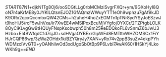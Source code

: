 $START$87N1+djkN1Tg8Oj6/ooSDGtLLg0rbMCMziSvgrFXQr+ym/9GXoHyI8QoN7r4aKrME8y0JYKlLQtsnEJOZ1GfAQmzWWuyYTT1eOh9wphzu7gAf9kJDK9ORx2qcxQccmbxQW42CMs+h2uheH4hoZxEGMTn1pTNr8ydYSyJoESzwJt9hoHiJ5/rcF5wJhVxa/ir7XwEE4wMSlPoxBcuMjVYgfojOYXCr/2TZPtgbLOLK8OyCiKLvgGw9tHQUyFNspKsobwph50h8m25ReEDQkoFL6vSnmZ6bJwU3Hzbo+EI4BWfqdC1d7sjJ0+sdHVgaOYBExrGipWFd8EMTttnWHZOMSCx1FiYHJrCQP86wp/3zWa2OHdx1k/BZYQryJy7XAN+yRo74v2ppB3suZv4ekpPYhWDMzclVvGT0+yOANhilwOd3xdUgoSbOtBp9P6Lvbi7AwAK60/1HSkYj4LkoWKh9g==$END$